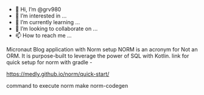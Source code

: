 - 👋 Hi, I’m @grv980
- 👀 I’m interested in ...
- 🌱 I’m currently learning ...
- 💞️ I’m looking to collaborate on ...
- 📫 How to reach me ...

<!---
grv980/grv980 is a ✨ special ✨ repository because its `README.md` (this file) appears on your GitHub profile.
You can click the Preview link to take a look at your changes.
--->

Micronaut Blog application with Norm setup 
NORM is an acronym for Not an ORM. It is purpose-built to leverage the power of SQL with Kotlin.
link for quick setup for norm with gradle -

https://medly.github.io/norm/quick-start/




command to execute norm 
make norm-codegen 

